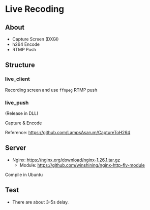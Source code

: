 # Live Recoding

## About

- Capture Screen (DXGI)
- h264 Encode
- RTMP Push

## Structure

### live_client

Recording screen and use `ffmpeg` RTMP push

### live_push

(Release in DLL)

Capture & Encode

Reference: https://github.com/LampsAsarum/CaptureToH264

## Server

- Nginx: https://nginx.org/download/nginx-1.26.1.tar.gz
  - Module: https://github.com/winshining/nginx-http-flv-module

Compile in Ubuntu

## Test

- There are about 3-5s delay.